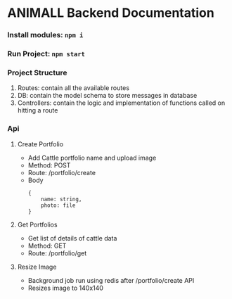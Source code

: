 # ANIMALL Backend Documentation

### Install modules: `npm i`
### Run Project: `npm start`

### Project Structure
1. Routes: contain all the available routes 
2. DB: contain the model schema to store messages in database 
3. Controllers: contain the logic and implementation of functions called on hitting a route

### Api

 1. Create Portfolio
    <ul>
    <li> Add Cattle portfolio name and upload image</li>
    <li> Method: POST  </li>
    <li> Route: /portfolio/create 
    </li>
    <li> Body

        {
            name: string,
            photo: file
        }
    </li>
    </ul>    

2. Get Portfolios
    <ul>
    <li> Get list of details of cattle data </li>
    <li> Method: GET  </li>
    <li> Route: /portfolio/get
    </ul>

3. Resize Image
    <ul>
    <li> Background job run using redis after /portfolio/create API </li>
    <li>Resizes image to 140x140</li>
    </ul>